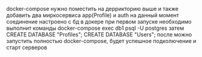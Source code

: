 docker-compose нужно поместить на деррикторию выше и также добавить два миркосервиса app(Profile) и auth
на данный момент соединение настроено с бд в докере 
при первом запуске необходимо выполнит команды docker-compose exec db1 psql -U postgres
затем 
CREATE DATABASE "Profiles";
CREATE DATABASE "Users";
после можно запустить полностью docker-compose, будет успешное подколючение и старт серверов
